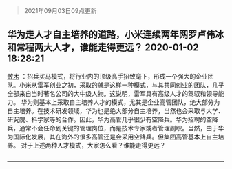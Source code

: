 > 2021年09月03日09点更新
<link rel="stylesheet" href="https://cdn.jsdelivr.net/gh/taotie6/sampleJSON@main/css/photo_show.css">


 ## 华为走人才自主培养的道路，小米连续两年网罗卢伟冰和常程两大人才，谁能走得更远？ 2020-01-02 18:28:21

 [㪚木](https://www.coolapk.com/feed/15694891?shareKey=ODgyMWU0MDk0ODIxNjEzMTc1MTE~) ：招兵买马模式，将行业内的顶级高手招致麾下，形成一个强大的企业团队。小米从雷军创业之初，采取的就是这样一种模式，与其共同创业的团队，几乎全部来自当时著名公司的大牛级人物。这说明，雷军具有高级人才的驾驭和领导能力。
华为则基本上采取自主培养人才的模式，尤其是企业高管团队<!--break-->，绝大部分为自主培养。在技术研发领域，华为也是绝大部分自主培养，当然也会采取与大学、研究院、科学家等的合作。因此，华为高管几乎很少有空降兵。华为招聘的空降兵，通常不会任命到关键的管理岗位，而是技术专家或者管理副职。当然，由于华为国际化发展，其在海外的很多高管还是会采用空降兵。但集团高管基本上自主培养。
对于上述两种人才模式，大家怎么看？谁能走得更远？ 

<div class="album">
<img class="img-item" src="" />
</div>

 ------- 

